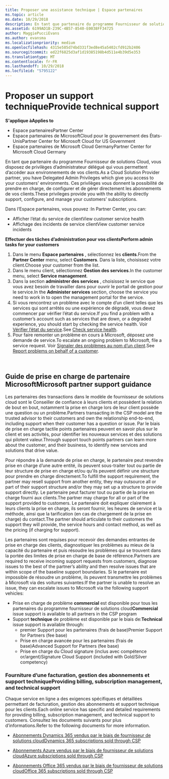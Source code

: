 ```yaml
---
title: Proposer une assistance technique | Espace partenaires
ms.topic: article
ms.date: 10/29/2018
description: En tant que partenaire du programme Fournisseur de solutions Cloud, vous disposez de privilèges d’administrateur délégué qui vous permettent d’accéder aux environnements de vos clients.
ms.assetid: 6199AD1B-239C-4B57-8540-E0038FF34725
author: MaggiePucciEvans
ms.author: evansma
ms.localizationpriority: medium
ms.openlocfilehash: 4315e585d74bd331f3ed8e45a5402cfd912b2406
ms.sourcegitcommit: ed22f6825d3af1d19385198b4d511e4b39d5e353
ms.translationtype: MT
ms.contentlocale: fr-FR
ms.lasthandoff: 10/29/2018
ms.locfileid: "5795122"
---
```

# <a name="provide-technical-support"></a><span data-ttu-id="57535-103">Proposer un support technique</span><span class="sxs-lookup"><span data-stu-id="57535-103">Provide technical support</span></span>

**<span data-ttu-id="57535-104">S'applique à</span><span class="sxs-lookup"><span data-stu-id="57535-104">Applies to</span></span>**

-  <span data-ttu-id="57535-105">Espace partenaires</span><span class="sxs-lookup"><span data-stu-id="57535-105">Partner Center</span></span>
-  <span data-ttu-id="57535-106">Espace partenaires de MicrosoftCloud pour le gouvernement des États-Unis</span><span class="sxs-lookup"><span data-stu-id="57535-106">Partner Center for Microsoft Cloud for US Government</span></span>
-  <span data-ttu-id="57535-107">Espace partenaires de Microsoft Cloud Germany</span><span class="sxs-lookup"><span data-stu-id="57535-107">Partner Center for Microsoft Cloud Germany</span></span>

<span data-ttu-id="57535-108">En tant que partenaire du programme Fournisseur de solutions Cloud, vous disposez de privilèges d’administrateur délégué qui vous permettent d’accéder aux environnements de vos clients.</span><span class="sxs-lookup"><span data-stu-id="57535-108">As a Cloud Solution Provider partner, you have Delegated Admin Privileges which give you access to your customers' environments.</span></span> <span data-ttu-id="57535-109">Ces privilèges vous donnent la possibilité de prendre en charge, de configurer et de gérer directement les abonnements de vos clients.</span><span class="sxs-lookup"><span data-stu-id="57535-109">These privileges provide you with the ability to directly support, configure, and manage your customers’ subscriptions.</span></span>

<span data-ttu-id="57535-110">Dans l’Espace partenaires, vous pouvez&nbsp;:</span><span class="sxs-lookup"><span data-stu-id="57535-110">In Partner Center, you can:</span></span>

-   <span data-ttu-id="57535-111">Afficher l’état du service de client</span><span class="sxs-lookup"><span data-stu-id="57535-111">View customer service health</span></span>
-   <span data-ttu-id="57535-112">Affichage des incidents de service client</span><span class="sxs-lookup"><span data-stu-id="57535-112">View customer service incidents</span></span>

**<span data-ttu-id="57535-113">Effectuer des tâches d’administration pour vos clients</span><span class="sxs-lookup"><span data-stu-id="57535-113">Perform admin tasks for your customers</span></span>**

1.  <span data-ttu-id="57535-114">Dans le menu **Espace partenaires** , sélectionnez les **clients**.</span><span class="sxs-lookup"><span data-stu-id="57535-114">From the **Partner Center** menu, select **Customers**.</span></span> <span data-ttu-id="57535-115">Dans la liste, choisissez votre client.</span><span class="sxs-lookup"><span data-stu-id="57535-115">Choose your customer from the list.</span></span>
2.  <span data-ttu-id="57535-116">Dans le menu client, sélectionnez **Gestion des services**.</span><span class="sxs-lookup"><span data-stu-id="57535-116">In the customer menu, select **Service management**.</span></span>
3.  <span data-ttu-id="57535-117">Dans la section **administrer des services** , choisissez le service que vous avez besoin de travailler dans pour ouvrir le portail de gestion pour le service.</span><span class="sxs-lookup"><span data-stu-id="57535-117">In the **Administer services** section, choose the service you need to work in to open the management portal for the service.</span></span>
4.  <span data-ttu-id="57535-118">Si vous rencontrez un problème avec le compte d’un client telles que les services qui sont arrêtés ou une expérience de dégradé, vous devez commencer par vérifier l’état du service.</span><span class="sxs-lookup"><span data-stu-id="57535-118">If you find a problem with a customer’s account such as services that are down, or a degraded experience, you should start by checking the service health.</span></span> <span data-ttu-id="57535-119">Voir [Vérifier l’état du service](check-service-health.md).</span><span class="sxs-lookup"><span data-stu-id="57535-119">See [Check service health](check-service-health.md).</span></span>
5.  <span data-ttu-id="57535-120">Pour faire remonter un problème en cours à Microsoft, déposez une demande de service.</span><span class="sxs-lookup"><span data-stu-id="57535-120">To escalate an ongoing problem to Microsoft, file a service request.</span></span> <span data-ttu-id="57535-121">Voir [Signaler des problèmes au nom d’un client](report-problems-on-behalf-of-a-customer.md).</span><span class="sxs-lookup"><span data-stu-id="57535-121">See [Report problems on behalf of a customer](report-problems-on-behalf-of-a-customer.md).</span></span>

 
## <a name="microsoft-partner-support-guidance"></a><span data-ttu-id="57535-122">Guide de prise en charge de partenaire Microsoft</span><span class="sxs-lookup"><span data-stu-id="57535-122">Microsoft partner support guidance</span></span>

<span data-ttu-id="57535-123">Les partenaires des transactions dans le modèle de fournisseur de solutions cloud sont le Conseiller de confiance à leurs clients et possèdent la relation de bout en bout, notamment la prise en charge lors de leur client possède une question ou un problème.</span><span class="sxs-lookup"><span data-stu-id="57535-123">Partners transacting in the CSP model are the trusted advisor to their customers and own the relationship end-to-end, including support when their customer has a question or issue.</span></span> <span data-ttu-id="57535-124">Par le biais de prise en charge tactile points partenaires peuvent en savoir plus sur le client et ses activités, pour identifier les nouveaux services et des solutions qui pilotent valeur.</span><span class="sxs-lookup"><span data-stu-id="57535-124">Through support touch points partners can learn more about the customer, and their business, to identify new services and solutions that drive value.</span></span>

<span data-ttu-id="57535-125">Pour répondre à la demande de prise en charge, le partenaire peut revendre prise en charge d’une autre entité, ils peuvent sous-traiter tout ou partie de leur structure de prise en charge et/ou qu’ils peuvent définir une structure pour prendre en charge directement.</span><span class="sxs-lookup"><span data-stu-id="57535-125">To fulfill the support requirement, the partner may resell support from another entity, they may outsource all or part of their support structure and/or they may set up a structure to provide support directly.</span></span>  <span data-ttu-id="57535-126">Le partenaire peut facturer tout ou partie de la prise en charge fourni aux clients.</span><span class="sxs-lookup"><span data-stu-id="57535-126">The partner may charge for all or part of the support provided to customers.</span></span> <span data-ttu-id="57535-127">Le partenaire doit expliquer clairement à leurs clients la prise en charge, ils seront fournir, les heures de service et la méthode, ainsi que la tarification (en cas de chargement de la prise en charge) du contact.</span><span class="sxs-lookup"><span data-stu-id="57535-127">The partner should articulate to their customers the support they will provide, the service hours and contact method, as well as the pricing (if charging for support).</span></span> 

<span data-ttu-id="57535-128">Les partenaires sont requises pour recevoir des demandes entrantes de prise en charge des clients, diagnostiquer les problèmes au mieux de la capacité du partenaire et puis résoudre les problèmes qui se trouvent dans la portée des limites de prise en charge de base de référence.</span><span class="sxs-lookup"><span data-stu-id="57535-128">Partners are required to receive incoming support requests from customers, diagnose issues to the best of the partner’s ability and then resolve issues that are within scope of the baseline support boundaries.</span></span> <span data-ttu-id="57535-129">Si le partenaire est impossible de résoudre un problème, ils peuvent transmettre les problèmes à Microsoft via des voitures suivantes:</span><span class="sxs-lookup"><span data-stu-id="57535-129">If the partner is unable to resolve an issue, they can escalate issues to Microsoft via the following support vehicles:</span></span>

- <span data-ttu-id="57535-130">Prise en charge de problème **commercial** est disponible pour tous les partenaires du programme fournisseur de solutions cloud</span><span class="sxs-lookup"><span data-stu-id="57535-130">**Commercial** issue support is available to all partners in the CSP program</span></span>
-   <span data-ttu-id="57535-131">Support **technique** de problème est disponible par le biais de:</span><span class="sxs-lookup"><span data-stu-id="57535-131">**Technical** issue support is available through:</span></span>
    -   <span data-ttu-id="57535-132">premier Support pour les partenaires (frais de base)</span><span class="sxs-lookup"><span data-stu-id="57535-132">Premier Support for Partners (fee base)</span></span>
    -   <span data-ttu-id="57535-133">Prise en charge avancée pour les partenaires (frais de base)</span><span class="sxs-lookup"><span data-stu-id="57535-133">Advanced Support for Partners (fee base)</span></span>
    -   <span data-ttu-id="57535-134">Prise en charge du Cloud signature (inclus avec compétence or/argent)</span><span class="sxs-lookup"><span data-stu-id="57535-134">Signature Cloud Support (included with Gold/Silver competency)</span></span>

### <a name="providing-billing-subscription-management-and-technical-support"></a><span data-ttu-id="57535-135">Fourniture d’une facturation, gestion des abonnements et support technique</span><span class="sxs-lookup"><span data-stu-id="57535-135">Providing billing, subscription management, and technical support</span></span> 

<span data-ttu-id="57535-136">Chaque service en ligne a des exigences spécifiques et détaillées permettant de facturation, gestion des abonnements et support technique pour les clients.</span><span class="sxs-lookup"><span data-stu-id="57535-136">Each online service has specific and detailed requirements for providing billing, subscription management, and technical support to customers.</span></span> <span data-ttu-id="57535-137">Consultez les documents suivants pour plus d’informations.</span><span class="sxs-lookup"><span data-stu-id="57535-137">Refer to the following documents for more information.</span></span>

-   [<span data-ttu-id="57535-138">Abonnements Dynamics 365 vendus par le biais de fournisseur de solutions cloud</span><span class="sxs-lookup"><span data-stu-id="57535-138">Dynamics 365 subscriptions sold through CSP</span></span>](https://www.microsoftpartnercommunity.com/t5/CSP/Microsoft-Partner-Support-Guidance/m-p/5262#M30)

-   [<span data-ttu-id="57535-139">Abonnements Azure vendus par le biais de fournisseur de solutions cloud</span><span class="sxs-lookup"><span data-stu-id="57535-139">Azure subscriptions sold through CSP</span></span>](https://www.microsoftpartnercommunity.com/t5/CSP/Microsoft-Partner-Support-Guidance/m-p/5263#M31)

-   [<span data-ttu-id="57535-140">Abonnements Office 365 vendus par le biais de fournisseur de solutions cloud</span><span class="sxs-lookup"><span data-stu-id="57535-140">Office 365 subscriptions sold through CSP</span></span>](https://www.microsoftpartnercommunity.com/t5/CSP/Microsoft-Partner-Support-Guidance/m-p/5264#M32)
 




